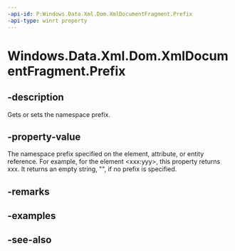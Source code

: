 ----api-id: P:Windows.Data.Xml.Dom.XmlDocumentFragment.Prefix
-api-type: winrt property
---<!-- Property syntaxpublic object Prefix { get;  set; }--># Windows.Data.Xml.Dom.XmlDocumentFragment.Prefix## -descriptionGets or sets the namespace prefix.## -property-valueThe namespace prefix specified on the element, attribute, or entity reference. For example, for the element &lt;xxx:yyy&gt;, this property returns xxx. It returns an empty string, "", if no prefix is specified.## -remarks## -examples## -see-also